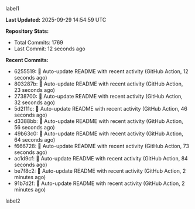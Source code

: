 
label1 
<!-- ACTIVITY_START -->
**Last Updated:** 2025-09-29 14:54:59 UTC

**Repository Stats:**
- Total Commits: 1769
- Last Commit: 12 seconds ago

**Recent Commits:**
- 6255519: 🤖 Auto-update README with recent activity (GitHub Action, 12 seconds ago)
- 803287b: 🤖 Auto-update README with recent activity (GitHub Action, 23 seconds ago)
- 2738700: 🤖 Auto-update README with recent activity (GitHub Action, 32 seconds ago)
- 5d2f11c: 🤖 Auto-update README with recent activity (GitHub Action, 46 seconds ago)
- d3388bb: 🤖 Auto-update README with recent activity (GitHub Action, 56 seconds ago)
- 49b63c0: 🤖 Auto-update README with recent activity (GitHub Action, 64 seconds ago)
- f666728: 🤖 Auto-update README with recent activity (GitHub Action, 73 seconds ago)
- ac1d9cf: 🤖 Auto-update README with recent activity (GitHub Action, 84 seconds ago)
- be7f8c2: 🤖 Auto-update README with recent activity (GitHub Action, 2 minutes ago)
- 91b7d2f: 🤖 Auto-update README with recent activity (GitHub Action, 2 minutes ago)
<!-- ACTIVITY_END -->

label2
